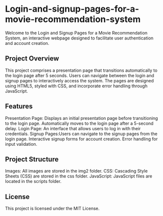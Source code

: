 # Login-and-signup-pages-for-a-movie-recommendation-system
Welcome to the Login and Signup Pages for a Movie Recommendation System, an interactive webpage designed to facilitate user authentication and account creation.

## Project Overview
This project comprises a presentation page that transitions automatically to the login page after 5 seconds. Users can navigate between the login and signup pages to interactively access the system. The pages are designed using HTML5, styled with CSS, and incorporate error handling through JavaScript.

## Features
Presentation Page: Displays an initial presentation page before transitioning to the login page.
Automatically moves to the login page after a 5-second delay.
Login Page: An interface that allows users to log in with their credentials.
Signup Pages:Users can navigate to the signup pages from the login page. Interactive signup forms for account creation. Error handling for input validation.

## Project Structure
Images: All images are stored in the img2 folder.
CSS: Cascading Style Sheets (CSS) are stored in the css folder.
JavaScript: JavaScript files are located in the scripts folder.

## License
This project is licensed under the MIT License.
